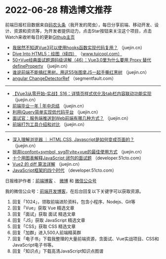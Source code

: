 # 2022-06-28 精选博文推荐

前端日报栏目数据来自[码农头条](http://hao.caibaojian.com.cn/)（我开发的爬虫），每日分享前端、移动开发、设计、资源和资讯等，为开发者提供动力，点击Star按钮来关注这个项目，点击Watch来收听每日的更新[Github主页](https://github.com/kujian/frontendDaily)
* [我居然不知道Vue3可以使用hooks函数实现代码复用？](https://juejin.cn/post/7113582820877926436) （juejin.cn）
* [Dive Into HTML5：绘图（续四）](https://www.tuicool.com/articles/hit/hit/FBjemeN) （www.tuicool.com）
* [50+Vue经典面试题源码级详解（46）：Vue3.0里为什么要用 Proxy 替代 defineProperty](https://juejin.cn/post/7113801593291538462) （juejin.cn）
* [谁说前端不能搞红黑树，用这55张图拿JS一起手撕红黑树](https://juejin.cn/post/7113577021506551815) （juejin.cn）
* [angular ChangeDetectorRef](https://segmentfault.com/a/1190000042041251) （segmentfault.com）

***
* [【Vue3从零开始-实战】S16：详情页样式优化及tab栏内容联动功能实现](https://juejin.cn/post/7113563793732403231) （juejin.cn）
* [前端毕业一年 | 年中总结](https://juejin.cn/post/7113857077017051166) （juejin.cn）
* [利用jQuery简单实现低代码平台](https://juejin.cn/post/7113829115194507295) （juejin.cn）
* [面试官：服务端推送到Web前端有哪几种方式？](https://juejin.cn/post/7113813187727720461) （juejin.cn）
* [前端打包工具介绍和对比](https://juejin.cn/post/7113803425145421832) （juejin.cn）

***
* [深入理解浏览器 ｜ HTML,CSS, Javascript是如何变成页面的？](https://juejin.cn/post/7113780324236001316) （juejin.cn）
* [抛弃iconfont+symbol, svg在vite+vue的最佳使用方式](https://juejin.cn/post/7113751228391096328) （juejin.cn）
* [十个用图表解释JavaScript 闭包的面试题](https://developer.51cto.com/article/712426.html) （developer.51cto.com）
* [Vue2 的 diff 算法详解](https://juejin.cn/post/7113586699808014373) （juejin.cn）
* [JavaScript框架的四个时代](https://developer.51cto.com/article/712519.html) （developer.51cto.com）

日报维护作者：[前端博客](http://caibaojian.com.cn/) 、 [微博](http://weibo.com/kujian) 和 [微信公众号](https://open.weixin.qq.com/qr/code?username=caibaojian_com)

我的微信公众号：[前端开发博客](https://open.weixin.qq.com/qr/code?username=caibaojian_com)，在后台回复以下关键字可以获取资源。

1. 回复「1024」，领取前端进阶资料，包含小程序、Nodejs、Git等
2. 回复「Vue」获取 Vue 精选文章
3. 回复「面试」获取 面试 精选文章
4. 回复「JS」获取 JavaScript 精选文章
5. 回复「CSS」获取 CSS 精选文章
6. 回复「加群」进入500人前端精英群
7. 回复「电子书」下载我整理的大量前端资源，含面试、Vue实战项目、CSS和JavaScript电子书等。
8. 回复「知识点」下载高清JavaScript知识点图谱